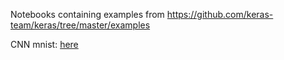 Notebooks containing examples from https://github.com/keras-team/keras/tree/master/examples

CNN mnist: [here](Keras_Demo_Jupyter.ipynb)